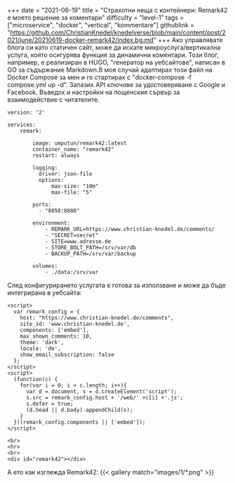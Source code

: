 +++
date = "2021-06-19"
title = "Страхотни неща с контейнери: Remark42 е моето решение за коментари"
difficulty = "level-1"
tags = ["microservice", "docker", "vertical", "kommentare"]
githublink = "https://github.com/ChristianKnedel/knedelverse/blob/main/content/post/2021/june/20210619-docker-remark42/index.bg.md"
+++
Ако управлявате блога си като статичен сайт, може да искате микроуслуга/вертикална услуга, която осигурява функция за динамични коментари. Този блог, например, е реализиран в HUGO, "генератор на уебсайтове", написан в GO за съдържание Markdown.В моя случай адаптирах този файл на Docker Compose за мен и го стартирах с "docker-compose -f compose.yml up -d". Запазих API ключове за удостоверяване с Google и Facebook. Въведох и настройки на пощенския сървър за взаимодействие с читателите.
```
version: '2'

services:
    remark:

        image: umputun/remark42:latest
        container_name: "remark42"
        restart: always

        logging:
          driver: json-file
          options:
              max-size: "10m"
              max-file: "5"

        ports:
          - "8050:8080"   

        environment:
            - REMARK_URL=https://www.christian-knedel.de/comments/ 
            - "SECRET=secret"          
            - SITE=www.adresse.de 
            - STORE_BOLT_PATH=/srv/var/db
            - BACKUP_PATH=/srv/var/backup

        volumes:
            - ./data:/srv/var

```
След конфигурирането услугата е готова за използване и може да бъде интегрирана в уебсайта:
```
<script>
  var remark_config = {
    host: "https://www.christian-knedel.de/comments", 
    site_id: 'www.christian-knedel.de',
    components: ['embed'], 
    max_shown_comments: 10,
    theme: 'dark',
    locale: 'de',
    show_email_subscription: false
  };
</script>
<script>
  (function(c) {
    for(var i = 0; i < c.length; i++){
      var d = document, s = d.createElement('script');
      s.src = remark_config.host + '/web/' +c[i] +'.js';
      s.defer = true;
      (d.head || d.body).appendChild(s);
    }
  })(remark_config.components || ['embed']);
</script>

<br>
<hr>
<br>
<div id="remark42"></div>

```
А ето как изглежда Remark42:
{{< gallery match="images/1/*.png" >}}
